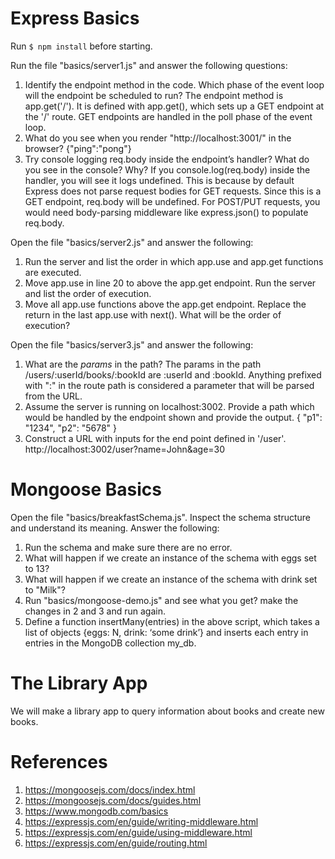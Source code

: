 # Express Basics

Run `$ npm install` before starting.

Run the file "basics/server1.js" and answer the following questions:

1. Identify the endpoint method in the code. Which phase of the event loop will the endpoint be scheduled to run?
   The endpoint method is app.get('/'). It is defined with app.get(), which sets up a GET endpoint at the '/' route. GET endpoints are handled in the poll phase of the event loop.
2. What do you see when you render "http://localhost:3001/" in the browser?
   {"ping":"pong"}
3. Try console logging req.body inside the endpoint’s handler? What do you see in the console? Why?
   If you console.log(req.body) inside the handler, you will see it logs undefined. This is because by default Express does not parse request bodies for GET requests. Since this is a GET endpoint, req.body will be undefined. For POST/PUT requests, you would need body-parsing middleware like express.json() to populate req.body.

Open the file "basics/server2.js" and answer the following:

1. Run the server and list the order in which app.use and app.get functions are executed.
2. Move app.use in line 20 to above the app.get endpoint. Run the server and list the order of execution.
3. Move all app.use functions above the app.get endpoint. Replace the return in the last app.use with next(). What will be the order of execution?

Open the file "basics/server3.js" and answer the following:

1. What are the *params* in the path?
   The params in the path /users/:userId/books/:bookId are :userId and :bookId. Anything prefixed with ":" in the route path is considered a parameter that will be parsed from the URL.
2. Assume the server is running on localhost:3002. Provide a path which would be handled by the endpoint shown and provide the output.
   {
   "p1": "1234",
   "p2": "5678"
   }
3. Construct a URL with inputs for the end point defined in '/user'.
   http://localhost:3002/user?name=John&age=30

# Mongoose Basics

Open the file "basics/breakfastSchema.js". Inspect the schema structure and understand its meaning. Answer the following:

1. Run the schema and make sure there are no error.
2. What will happen if we create an instance of the schema with eggs set to 13?
3. What will happen if we create an instance of the schema with drink set to "Milk"?
4. Run "basics/mongoose-demo.js" and see what you get? make the changes in 2 and 3 and run again.
5. Define a function insertMany(entries) in the above script, which takes a list of objects {eggs: N, drink: ‘some drink’} and inserts each entry in entries in the MongoDB collection my_db.

# The Library App

We will make a library app to query information about books and create new books.

# References

1. https://mongoosejs.com/docs/index.html
2. https://mongoosejs.com/docs/guides.html
3. https://www.mongodb.com/basics
4. https://expressjs.com/en/guide/writing-middleware.html
5. https://expressjs.com/en/guide/using-middleware.html
6. https://expressjs.com/en/guide/routing.html